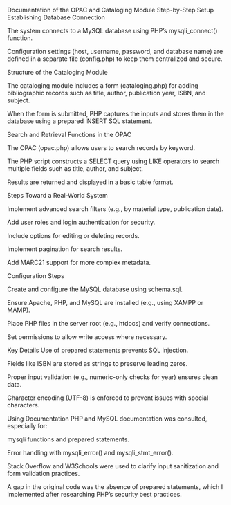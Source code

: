 Documentation of the OPAC and Cataloging Module
Step-by-Step Setup
Establishing Database Connection

The system connects to a MySQL database using PHP’s mysqli_connect() function.

Configuration settings (host, username, password, and database name) are defined in a separate file (config.php) to keep them centralized and secure.

Structure of the Cataloging Module

The cataloging module includes a form (cataloging.php) for adding bibliographic records such as title, author, publication year, ISBN, and subject.

When the form is submitted, PHP captures the inputs and stores them in the database using a prepared INSERT SQL statement.

Search and Retrieval Functions in the OPAC

The OPAC (opac.php) allows users to search records by keyword.

The PHP script constructs a SELECT query using LIKE operators to search multiple fields such as title, author, and subject.

Results are returned and displayed in a basic table format.

Steps Toward a Real-World System

Implement advanced search filters (e.g., by material type, publication date).

Add user roles and login authentication for security.

Include options for editing or deleting records.

Implement pagination for search results.

Add MARC21 support for more complex metadata.

Configuration Steps

Create and configure the MySQL database using schema.sql.

Ensure Apache, PHP, and MySQL are installed (e.g., using XAMPP or MAMP).

Place PHP files in the server root (e.g., htdocs) and verify connections.

Set permissions to allow write access where necessary.

Key Details
Use of prepared statements prevents SQL injection.

Fields like ISBN are stored as strings to preserve leading zeros.

Proper input validation (e.g., numeric-only checks for year) ensures clean data.

Character encoding (UTF-8) is enforced to prevent issues with special characters.

Using Documentation
PHP and MySQL documentation was consulted, especially for:

mysqli functions and prepared statements.

Error handling with mysqli_error() and mysqli_stmt_error().

Stack Overflow and W3Schools were used to clarify input sanitization and form validation practices.

A gap in the original code was the absence of prepared statements, which I implemented after researching PHP’s security best practices.

